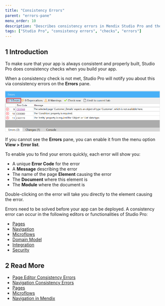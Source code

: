 ```yaml
---
title: "Consistency Errors"
parent: "errors-pane"
menu_order: 10
description: "Describes consistency errors in Mendix Studio Pro and the way to fix them."
tags: ["Studio Pro", "consistency errors", "checks", "errors"]
---
```


## 1 Introduction 

To make sure that your app is always consistent and properly built, Studio Pro does consistency checks when you build your app. 

When a consistency check is not met, Studio Pro will notify you about this via consistency errors on the **Errors** pane. 

![The Errors tab](attachments/consistency-errors/errors-tab.png)

If you cannot see the **Errors** pane, you can enable it from the menu option **View > Error list**.

To enable you to find your errors quickly, each error will show you:

* A unique **Error Code** for the error
* A **Message** describing the error
* The name of the page **Element** causing the error
* The **Document** where this element is
* The **Module** where the document is

Double-clicking on the error will take you directly to the element causing the error.

Errors need to be solved before your app can be deployed. A consistency error can occur in the following editors or functionalities of Studio Pro:

* [Pages](consistency-errors-pages) 
* [Navigation](consistency-errors-navigation) 
* [Microflows](microflows)
* [Domain Model](domain-model)
* [Integration](integration)
* [Security](security)

##  2 Read More

* [Page Editor Consistency Errors](consistency-errors-pages)
* [Navigation Consistency Errors](consistency-errors-navigation)
* [Pages](pages)
* [Microflows](microflows) 
* [Navigation in Mendix](navigation)
